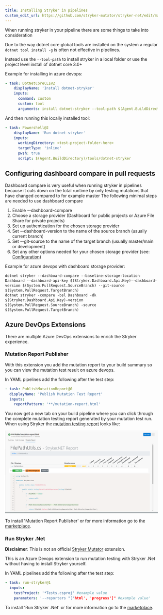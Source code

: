 ```yaml
---
title: Installing Stryker in pipelines
custom_edit_url: https://github.com/stryker-mutator/stryker-net/edit/master/docs/Stryker-in-pipeline.md
---
```


When running stryker in your pipeline there are some things to take into consideration

Due to the way dotnet core global tools are installed on the system a regular `dotnet tool install -g` is often not effective in pipelines.

Instead use the `--tool-path` to install stryker in a local folder or use the project level install of dotnet core 3.0+

Example for installing in azure devops:

```yaml
- task: DotNetCoreCLI@2
    displayName: 'Install dotnet-stryker'
    inputs:
      command: custom
      custom: tool
      arguments: install dotnet-stryker --tool-path $(Agent.BuildDirectory)/tools
```

And then running this locally installed tool:

```yaml
- task: Powershell@2
    displayName: 'Run dotnet-stryker'
    inputs:
      workingDirectory: <test-project-folder-here>
      targetType: 'inline'
      pwsh: true
      script: $(Agent.BuildDirectory)/tools/dotnet-stryker
```

## Configuring dashboard compare in pull requests
Dashboard compare is very useful when running stryker in pipelines because it cuts down on the total runtime by only testing mutations that have changed compared to for example master
The following minimal steps are needed to use dashboard compare

1. Enable --dashboard-compare 
1. Choose a storage provider (Dashboard for public projects or Azure File Share for private projects)
1. Set up authentication for the chosen storage provider 
1. Set --dashboard-version to the name of the source branch (usually current branch)
1. Set --git-source to the name of the target branch (usually master/main or development)
1. Set any other options needed for your chosen storage provider (see: [Configuration](./Configuration.md))

Example for azure devops with dashboard storage provider:
```
dotnet stryker --dashboard-compare --baseline-storage-location Dashboard --dashboard-api-key $(Stryker.Dashboard.Api.Key)--dashboard-version $(System.PullRequest.SourceBranch) --git-source $(System.PullRequest.TargetBranch)
dotnet stryker -compare -bsl Dashboard -dk $(Stryker.Dashboard.Api.Key)-version $(System.PullRequest.SourceBranch) -source $(System.PullRequest.TargetBranch)
```

## Azure DevOps Extensions
There are multiple Azure DevOps extensions to enrich the Stryker experience. 

### Mutation Report Publisher
With this extension you add the mutation report to your build summary so you can view the mutation test result on azure devops.

In YAML pipelines add the following after the test step:

```yaml
- task: PublishMutationReport@0
  displayName: 'Publish Mutation Test Report'
  inputs:
    reportPattern: '**/mutation-report.html'
```

You now get a new tab on your build pipeline where you can click through the complete mutation testing report generated by your mutation test run. When using Stryker the [mutation testing report](https://github.com/stryker-mutator/mutation-testing-elements) looks like:

![mutation report in a build](./images/devops-report-publisher-tab.png)

To install 'Mutation Report Publisher' or for more information go to the [marketplace](https://marketplace.visualstudio.com/items?itemName=stryker-mutator.mutation-report-publisher).

### Run Stryker .Net
**Disclaimer**: This is not an official [Stryker Mutator](https://stryker-mutator.io/) extension. 

This is an Azure Devops extension to run mutation testing with Stryker .Net without having to install Stryker yourself. 

In YAML pipelines add the following after the test step:

```yaml
- task: run-stryker@1
  inputs:
    testProject: '*Tests.csproj' #example value
    parameters: '--reporters "['html', 'progress']" #example value'
```

To install 'Run Stryker .Net' or for more information go to the [marketplace](https://marketplace.visualstudio.com/items?itemName=raschmitt.run-stryker-net-task).